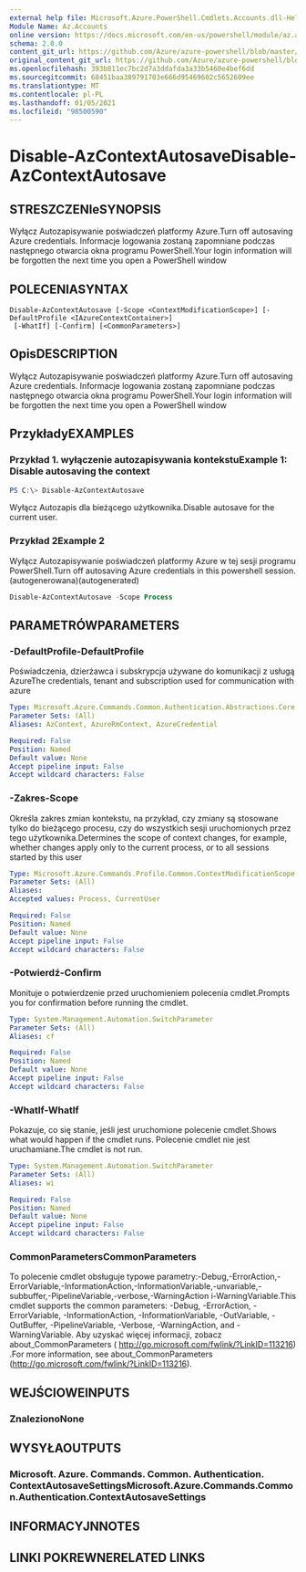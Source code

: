 ```yaml
---
external help file: Microsoft.Azure.PowerShell.Cmdlets.Accounts.dll-Help.xml
Module Name: Az.Accounts
online version: https://docs.microsoft.com/en-us/powershell/module/az.accounts/disable-azcontextautosave
schema: 2.0.0
content_git_url: https://github.com/Azure/azure-powershell/blob/master/src/Accounts/Accounts/help/Disable-AzContextAutosave.md
original_content_git_url: https://github.com/Azure/azure-powershell/blob/master/src/Accounts/Accounts/help/Disable-AzContextAutosave.md
ms.openlocfilehash: 393b811ec7bc2d7a3ddafda3a33b5460e4bef6dd
ms.sourcegitcommit: 68451baa389791703e666d95469602c5652609ee
ms.translationtype: MT
ms.contentlocale: pl-PL
ms.lasthandoff: 01/05/2021
ms.locfileid: "98500590"
---
```

# <span data-ttu-id="e1f42-101">Disable-AzContextAutosave</span><span class="sxs-lookup"><span data-stu-id="e1f42-101">Disable-AzContextAutosave</span></span>

## <span data-ttu-id="e1f42-102">STRESZCZENIe</span><span class="sxs-lookup"><span data-stu-id="e1f42-102">SYNOPSIS</span></span>
<span data-ttu-id="e1f42-103">Wyłącz Autozapisywanie poświadczeń platformy Azure.</span><span class="sxs-lookup"><span data-stu-id="e1f42-103">Turn off autosaving Azure credentials.</span></span>  <span data-ttu-id="e1f42-104">Informacje logowania zostaną zapomniane podczas następnego otwarcia okna programu PowerShell.</span><span class="sxs-lookup"><span data-stu-id="e1f42-104">Your login information will be forgotten the next time you open a PowerShell window</span></span>

## <span data-ttu-id="e1f42-105">POLECENIA</span><span class="sxs-lookup"><span data-stu-id="e1f42-105">SYNTAX</span></span>

```
Disable-AzContextAutosave [-Scope <ContextModificationScope>] [-DefaultProfile <IAzureContextContainer>]
 [-WhatIf] [-Confirm] [<CommonParameters>]
```

## <span data-ttu-id="e1f42-106">Opis</span><span class="sxs-lookup"><span data-stu-id="e1f42-106">DESCRIPTION</span></span>
<span data-ttu-id="e1f42-107">Wyłącz Autozapisywanie poświadczeń platformy Azure.</span><span class="sxs-lookup"><span data-stu-id="e1f42-107">Turn off autosaving Azure credentials.</span></span>  <span data-ttu-id="e1f42-108">Informacje logowania zostaną zapomniane podczas następnego otwarcia okna programu PowerShell.</span><span class="sxs-lookup"><span data-stu-id="e1f42-108">Your login information will be forgotten the next time you open a PowerShell window</span></span>

## <span data-ttu-id="e1f42-109">Przykłady</span><span class="sxs-lookup"><span data-stu-id="e1f42-109">EXAMPLES</span></span>

### <span data-ttu-id="e1f42-110">Przykład 1. wyłączenie autozapisywania kontekstu</span><span class="sxs-lookup"><span data-stu-id="e1f42-110">Example 1: Disable autosaving the context</span></span>
```powershell
PS C:\> Disable-AzContextAutosave
```

<span data-ttu-id="e1f42-111">Wyłącz Autozapis dla bieżącego użytkownika.</span><span class="sxs-lookup"><span data-stu-id="e1f42-111">Disable autosave for the current user.</span></span>

### <span data-ttu-id="e1f42-112">Przykład 2</span><span class="sxs-lookup"><span data-stu-id="e1f42-112">Example 2</span></span>

<span data-ttu-id="e1f42-113">Wyłącz Autozapisywanie poświadczeń platformy Azure w tej sesji programu PowerShell.</span><span class="sxs-lookup"><span data-stu-id="e1f42-113">Turn off autosaving Azure credentials in this powershell session.</span></span> <span data-ttu-id="e1f42-114">(autogenerowana)</span><span class="sxs-lookup"><span data-stu-id="e1f42-114">(autogenerated)</span></span>

```powershell <!-- Aladdin Generated Example --> 
Disable-AzContextAutosave -Scope Process
```

## <span data-ttu-id="e1f42-115">PARAMETRÓW</span><span class="sxs-lookup"><span data-stu-id="e1f42-115">PARAMETERS</span></span>

### <span data-ttu-id="e1f42-116">-DefaultProfile</span><span class="sxs-lookup"><span data-stu-id="e1f42-116">-DefaultProfile</span></span>
<span data-ttu-id="e1f42-117">Poświadczenia, dzierżawca i subskrypcja używane do komunikacji z usługą Azure</span><span class="sxs-lookup"><span data-stu-id="e1f42-117">The credentials, tenant and subscription used for communication with azure</span></span>

```yaml
Type: Microsoft.Azure.Commands.Common.Authentication.Abstractions.Core.IAzureContextContainer
Parameter Sets: (All)
Aliases: AzContext, AzureRmContext, AzureCredential

Required: False
Position: Named
Default value: None
Accept pipeline input: False
Accept wildcard characters: False
```

### <span data-ttu-id="e1f42-118">-Zakres</span><span class="sxs-lookup"><span data-stu-id="e1f42-118">-Scope</span></span>
<span data-ttu-id="e1f42-119">Określa zakres zmian kontekstu, na przykład, czy zmiany są stosowane tylko do bieżącego procesu, czy do wszystkich sesji uruchomionych przez tego użytkownika.</span><span class="sxs-lookup"><span data-stu-id="e1f42-119">Determines the scope of context changes, for example, whether changes apply only to the current process, or to all sessions started by this user</span></span>

```yaml
Type: Microsoft.Azure.Commands.Profile.Common.ContextModificationScope
Parameter Sets: (All)
Aliases:
Accepted values: Process, CurrentUser

Required: False
Position: Named
Default value: None
Accept pipeline input: False
Accept wildcard characters: False
```

### <span data-ttu-id="e1f42-120">-Potwierdź</span><span class="sxs-lookup"><span data-stu-id="e1f42-120">-Confirm</span></span>
<span data-ttu-id="e1f42-121">Monituje o potwierdzenie przed uruchomieniem polecenia cmdlet.</span><span class="sxs-lookup"><span data-stu-id="e1f42-121">Prompts you for confirmation before running the cmdlet.</span></span>

```yaml
Type: System.Management.Automation.SwitchParameter
Parameter Sets: (All)
Aliases: cf

Required: False
Position: Named
Default value: None
Accept pipeline input: False
Accept wildcard characters: False
```

### <span data-ttu-id="e1f42-122">-WhatIf</span><span class="sxs-lookup"><span data-stu-id="e1f42-122">-WhatIf</span></span>
<span data-ttu-id="e1f42-123">Pokazuje, co się stanie, jeśli jest uruchomione polecenie cmdlet.</span><span class="sxs-lookup"><span data-stu-id="e1f42-123">Shows what would happen if the cmdlet runs.</span></span>
<span data-ttu-id="e1f42-124">Polecenie cmdlet nie jest uruchamiane.</span><span class="sxs-lookup"><span data-stu-id="e1f42-124">The cmdlet is not run.</span></span>

```yaml
Type: System.Management.Automation.SwitchParameter
Parameter Sets: (All)
Aliases: wi

Required: False
Position: Named
Default value: None
Accept pipeline input: False
Accept wildcard characters: False
```

### <span data-ttu-id="e1f42-125">CommonParameters</span><span class="sxs-lookup"><span data-stu-id="e1f42-125">CommonParameters</span></span>
<span data-ttu-id="e1f42-126">To polecenie cmdlet obsługuje typowe parametry:-Debug,-ErrorAction,-ErrorVariable,-InformationAction,-InformationVariable,-unvariable,-subbuffer,-PipelineVariable,-verbose,-WarningAction i-WarningVariable.</span><span class="sxs-lookup"><span data-stu-id="e1f42-126">This cmdlet supports the common parameters: -Debug, -ErrorAction, -ErrorVariable, -InformationAction, -InformationVariable, -OutVariable, -OutBuffer, -PipelineVariable, -Verbose, -WarningAction, and -WarningVariable.</span></span> <span data-ttu-id="e1f42-127">Aby uzyskać więcej informacji, zobacz about_CommonParameters ( http://go.microsoft.com/fwlink/?LinkID=113216) .</span><span class="sxs-lookup"><span data-stu-id="e1f42-127">For more information, see about_CommonParameters (http://go.microsoft.com/fwlink/?LinkID=113216).</span></span>

## <span data-ttu-id="e1f42-128">WEJŚCIOWE</span><span class="sxs-lookup"><span data-stu-id="e1f42-128">INPUTS</span></span>

### <span data-ttu-id="e1f42-129">Znaleziono</span><span class="sxs-lookup"><span data-stu-id="e1f42-129">None</span></span>

## <span data-ttu-id="e1f42-130">WYSYŁA</span><span class="sxs-lookup"><span data-stu-id="e1f42-130">OUTPUTS</span></span>

### <span data-ttu-id="e1f42-131">Microsoft. Azure. Commands. Common. Authentication. ContextAutosaveSettings</span><span class="sxs-lookup"><span data-stu-id="e1f42-131">Microsoft.Azure.Commands.Common.Authentication.ContextAutosaveSettings</span></span>

## <span data-ttu-id="e1f42-132">INFORMACYJN</span><span class="sxs-lookup"><span data-stu-id="e1f42-132">NOTES</span></span>

## <span data-ttu-id="e1f42-133">LINKI POKREWNE</span><span class="sxs-lookup"><span data-stu-id="e1f42-133">RELATED LINKS</span></span>
